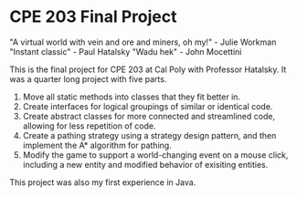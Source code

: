 # CPE 203 Final Project
"A virtual world with vein and ore and miners, oh my!"
  \- Julie Workman
"Instant classic"
  \- Paul Hatalsky
"Wadu hek"
  \- John Mocettini

This is the final project for CPE 203 at Cal Poly with Professor Hatalsky. It was a quarter long project with five parts.
1. Move all static methods into classes that they fit better in.
2. Create interfaces for logical groupings of similar or identical code.
3. Create abstract classes for more connected and streamlined code, allowing for less repetition of code.
4. Create a pathing strategy using a strategy design pattern, and then implement the A* algorithm for pathing.
5. Modify the game to support a world-changing event on a mouse click, including a new entity and modified behavior of exisiting entities.

This project was also my first experience in Java.
